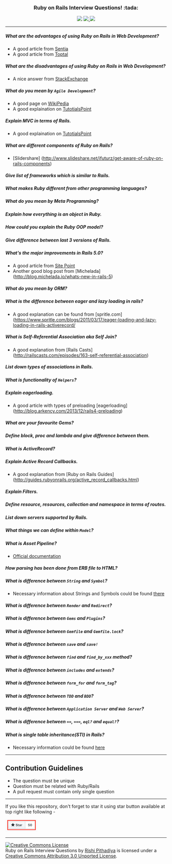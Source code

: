 <h3 align="center">Ruby on Rails Interview Questions! :tada:</h3>
<p align="center">
    <img src="https://img.shields.io/badge/License-MIT-green.svg">
  <a href="https://github.com/ellerbrock/open-source-badges/">
      <img src="https://badges.frapsoft.com/os/v1/open-source.png?v=103">
  </a>
  <a href="https://saythanks.io/to/rishiip" target="_blank">
      <img src="https://img.shields.io/badge/SayThanks.io-%E2%98%BC-1EAEDB.svg">
  </a>
</p>

------------

##### What are the advantages of using Ruby on Rails in Web Development?
* A good article from [Sentia](http://www.sentia.com.au/blog/8-benefits-of-using-ruby-on-rails-for-web-development)
* A good article from [Toptal](http://www.toptal.com/ruby-on-rails/after-two-decades-of-programming-i-use-rails)

##### What are the disadvantages of using Ruby on Rails in Web Development?
* A nice answer from [StackExchange](http://programmers.stackexchange.com/a/85576/142368)

##### What do you mean by `Agile Development`?
* A good page on [WikiPedia](https://en.wikipedia.org/wiki/Agile_software_development)
* A good explaination on [TutotialsPoint](http://www.tutorialspoint.com/sdlc/sdlc_agile_model.htm)

##### Explain MVC in terms of Rails.
* A good explaination on [TutotialsPoint](http://www.tutorialspoint.com/ruby-on-rails/rails-framework.htm)

##### What are different components of Ruby on Rails?
* [Slidershare] (http://www.slideshare.net/ifuturz/get-aware-of-ruby-on-rails-components)

##### Give list of frameworks which is similar to Rails.
##### What makes Ruby different from other programming languages?
##### What do you mean by Meta Programming?
##### Explain how everything is an object in Ruby.
##### How could you explain the Ruby OOP model?
##### Give difference between last 3 versions of Rails.
##### What's the major improvements in Rails 5.0?
* A good article from [Site Point](http://www.sitepoint.com/whats-new-rails-5/)
* Another good blog post from [Michelada] (http://blog.michelada.io/whats-new-in-rails-5)

##### What do you mean by ORM?

##### What is the difference between eager and lazy loading in rails?
* A good explanation can be found from [spritle.com] (https://www.spritle.com/blogs/2011/03/17/eager-loading-and-lazy-loading-in-rails-activerecord/

##### What is Self-Referential Association aka Self Join?
* A good explanation from [Rails Casts] (http://railscasts.com/episodes/163-self-referential-association)

##### List down types of associations in Rails.
##### What is functionality of `Helpers`?
##### Explain eagerloading.
* A good article with types of preloading [eagerloading] (http://blog.arkency.com/2013/12/rails4-preloading)

##### What are your favourite Gems?
##### Define block, proc and lambda and give difference between them.
##### What is ActiveRecord?
##### Explain Active Record Callbacks.
* A good explanation from [Ruby on Rails Guides] (http://guides.rubyonrails.org/active_record_callbacks.html)

##### Explain Filters.
##### Define resource, resources, collection and namespace in terms of routes.
##### List down servers supported by Rails.
##### What things we can define within `Model`?
##### What is Asset Pipeline?
* [Official documentation](http://guides.rubyonrails.org/asset_pipeline.html)

##### How parsing has been done from ERB file to HTML?
##### What is difference between `String` and `Symbol`?
* Necessary information about Strings and Symbols could be found [there](http://www.reactive.io/tips/2009/01/11/the-difference-between-ruby-symbols-and-strings/)

##### What is difference between `Render` and `Redirect`?
##### What is difference between `Gems` and `Plugins`?
##### What is difference between `Gemfile` and `Gemfile.lock`?
##### What is difference between `save` and `save!`
##### What is difference between `find` and `find_by_xxx` method?
##### What is difference between `includes` and `extends`?
##### What is difference between `form_for` and `form_tag`?
##### What is difference between `TDD` and  `BDD`?
##### What is difference between `Application Server` and `Web Server`?
##### What is difference between `==`, `===`, `eql?` and `equal?`?
##### What is single table inheritance(STI) in Rails?
* Necessary information could be found [here](https://api.rubyonrails.org/classes/ActiveRecord/Inheritance.html)

------------
## Contribution Guidelines

* The question must be unique
* Question must be related with Ruby/Rails
* A pull request must contain only single question

------------

If you like this repository, don't forget to star it using star button available at top right like following -

<img src="img/star.png" width="100">

------------

<a rel="license" href="http://creativecommons.org/licenses/by/3.0/deed.en_US"><img alt="Creative Commons License" style="border-width:0" src="http://i.creativecommons.org/l/by/3.0/88x31.png" /></a><br/><span xmlns:dct="http://purl.org/dc/terms/" href="http://purl.org/dc/dcmitype/Text" property="dct:title" rel="dct:type">Ruby on Rails Interview Questions</span> by <a xmlns:cc="http://creativecommons.org/ns#" href="https://github.com/rishiip/rails-interview-questions" property="cc:attributionName" rel="cc:attributionURL">Rishi Pithadiya</a> is licensed under a <a rel="license" href="http://creativecommons.org/licenses/by/3.0/deed.en_US">Creative Commons Attribution 3.0 Unported License</a>.
